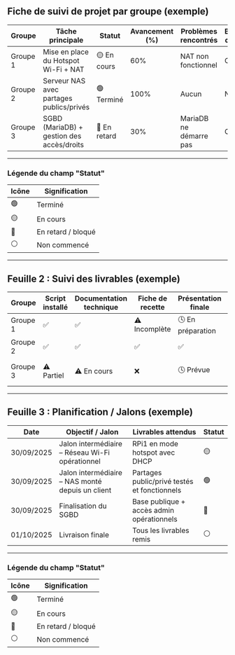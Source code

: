 ## **Fiche de suivi de projet par groupe (exemple)**

| Groupe   | Tâche principale                          | Statut       | Avancement (%) | Problèmes rencontrés   | Besoins d’aide ? | Prochaine étape                    | Responsable | Dernière mise à jour |
| -------- | ----------------------------------------- | ------------ | -------------- | ---------------------- | ---------------- | ---------------------------------- | ----------- | -------------------- |
| Groupe 1 | Mise en place du Hotspot Wi-Fi + NAT      | 🟡 En cours  | 60%            | NAT non fonctionnel    | Oui              | Vérifier règles `iptables`         | .....       | 30/09/2025           |
| Groupe 2 | Serveur NAS avec partages publics/privés  | 🟢 Terminé   | 100%           | Aucun                  | Non              | Finaliser documentation            | .....     | 30/09/2025           |
| Groupe 3 | SGBD (MariaDB) + gestion des accès/droits | 🔴 En retard | 30%            | MariaDB ne démarre pas | Oui              | Revoir `mysql_secure_installation` | .....         | 30/09/2025           |

---

### **Légende du champ "Statut"**

| Icône | Signification      |
| ----- | ------------------ |
| 🟢    | Terminé            |
| 🟡    | En cours           |
| 🔴    | En retard / bloqué |
| ⚪     | Non commencé       |

---

## **Feuille 2 : Suivi des livrables (exemple)**

| Groupe   | Script installé | Documentation technique | Fiche de recette | Présentation finale | Commentaires                   |
| -------- | --------------- | ----------------------- | ---------------- | ------------------- | ------------------------------ |
| Groupe 1 | ✅               | ✅                       | ⚠️ Incomplète    | 🕓 En préparation   | À compléter avant le jalon     |
| Groupe 2 | ✅               | ✅                       | ✅                | ✅                   | -                              |
| Groupe 3 | ⚠️ Partiel      | ⚠️ En cours             | ❌                | 🕓 Prévue           | Avancer sur la base de données |

---

## **Feuille 3 : Planification / Jalons (exemple)**

| Date       | Objectif / Jalon                                 | Livrables attendus                           | Statut |
| ---------- | ------------------------------------------------ | -------------------------------------------- | ------ |
| 30/09/2025 | Jalon intermédiaire – Réseau Wi-Fi opérationnel  | RPi1 en mode hotspot avec DHCP               | 🟡     |
| 30/09/2025 | Jalon intermédiaire – NAS monté depuis un client | Partages public/privé testés et fonctionnels | 🟢     |
| 30/09/2025 | Finalisation du SGBD                             | Base publique + accès admin opérationnels    | 🔴     |
| 01/10/2025 | Livraison finale                                 | Tous les livrables remis                     | ⚪      |

---

### **Légende du champ "Statut"**

| Icône | Signification      |
| ----- | ------------------ |
| 🟢    | Terminé            |
| 🟡    | En cours           |
| 🔴    | En retard / bloqué |
| ⚪     | Non commencé       |
